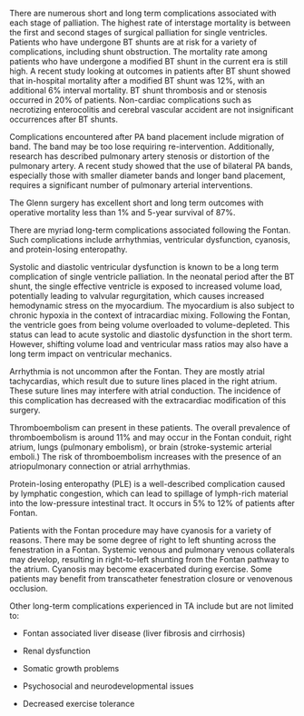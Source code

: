 There are numerous short and long term complications associated with each stage of palliation. The highest rate of interstage mortality is between the first and second stages of surgical palliation for single ventricles.  Patients who have undergone BT shunts are at risk for a variety of complications, including shunt obstruction. The mortality rate among patients who have undergone a modified BT shunt in the current era is still high. A recent study looking at outcomes in patients after BT shunt showed that in-hospital mortality after a modified BT shunt was 12%, with an additional 6% interval mortality. BT shunt thrombosis and or stenosis occurred in 20% of patients. Non-cardiac complications such as necrotizing enterocolitis and cerebral vascular accident are not insignificant occurrences after BT shunts.

Complications encountered after PA band placement include migration of band. The band may be too lose requiring re-intervention. Additionally, research has described pulmonary artery stenosis or distortion of the pulmonary artery. A recent study showed that the use of bilateral PA bands, especially those with smaller diameter bands and longer band placement, requires a significant number of pulmonary arterial interventions.

The Glenn surgery has excellent short and long term outcomes with operative mortality less than 1% and 5-year survival of 87%.

There are myriad long-term complications associated following the Fontan. Such complications include arrhythmias, ventricular dysfunction, cyanosis, and protein-losing enteropathy.

Systolic and diastolic ventricular dysfunction is known to be a long term complication of single ventricle palliation. In the neonatal period after the BT shunt, the single effective ventricle is exposed to increased volume load, potentially leading to valvular regurgitation, which causes increased hemodynamic stress on the myocardium. The myocardium is also subject to chronic hypoxia in the context of intracardiac mixing. Following the Fontan, the ventricle goes from being volume overloaded to volume-depleted. This status can lead to acute systolic and diastolic dysfunction in the short term. However, shifting volume load and ventricular mass ratios may also have a long term impact on ventricular mechanics.

Arrhythmia is not uncommon after the Fontan. They are mostly atrial tachycardias, which result due to suture lines placed in the right atrium. These suture lines may interfere with atrial conduction. The incidence of this complication has decreased with the extracardiac modification of this surgery.

Thromboembolism can present in these patients. The overall prevalence of thromboembolism is around 11% and may occur in the Fontan conduit, right atrium, lungs (pulmonary embolism), or brain (stroke-systemic arterial emboli.) The risk of thromboembolism increases with the presence of an atriopulmonary connection or atrial arrhythmias.

Protein-losing enteropathy (PLE) is a well-described complication caused by lymphatic congestion, which can lead to spillage of lymph-rich material into the low-pressure intestinal tract. It occurs in 5% to 12% of patients after Fontan.

Patients with the Fontan procedure may have cyanosis for a variety of reasons. There may be some degree of right to left shunting across the fenestration in a Fontan. Systemic venous and pulmonary venous collaterals may develop, resulting in right-to-left shunting from the Fontan pathway to the atrium. Cyanosis may become exacerbated during exercise. Some patients may benefit from transcatheter fenestration closure or venovenous occlusion.

Other long-term complications experienced in TA include but are not limited to:

- Fontan associated liver disease (liver fibrosis and cirrhosis)

- Renal dysfunction

- Somatic growth problems

- Psychosocial and neurodevelopmental issues

- Decreased exercise tolerance